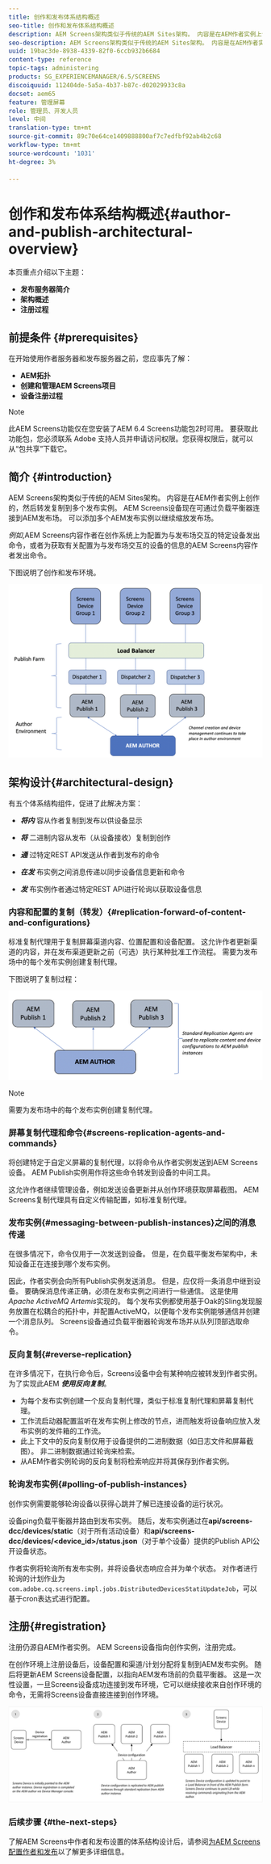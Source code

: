 ```yaml
---
title: 创作和发布体系结构概述
seo-title: 创作和发布体系结构概述
description: AEM Screens架构类似于传统的AEM Sites架构。 内容是在AEM作者实例上创作的，然后转发复制到多个发布实例。 可查看本页以了解有关作者和发布体系结构概述的更多信息。
seo-description: AEM Screens架构类似于传统的AEM Sites架构。 内容是在AEM作者实例上创作的，然后转发复制到多个发布实例。 可查看本页以了解有关作者和发布体系结构概述的更多信息。
uuid: 19bac3de-8938-4339-82f0-6ccb932b6684
content-type: reference
topic-tags: administering
products: SG_EXPERIENCEMANAGER/6.5/SCREENS
discoiquuid: 112404de-5a5a-4b37-b87c-d02029933c8a
docset: aem65
feature: 管理屏幕
role: 管理员、开发人员
level: 中间
translation-type: tm+mt
source-git-commit: 89c70e64ce1409888800af7c7edfbf92ab4b2c68
workflow-type: tm+mt
source-wordcount: '1031'
ht-degree: 3%

---
```



# 创作和发布体系结构概述{#author-and-publish-architectural-overview}

本页重点介绍以下主题：

* **发布服务器简介**
* **架构概述**
* **注册过程**

## 前提条件 {#prerequisites}

在开始使用作者服务器和发布服务器之前，您应事先了解：

* **AEM拓扑**
* **创建和管理AEM Screens项目**
* **设备注册过程**

>[!NOTE]
>
>此AEM Screens功能仅在您安装了AEM 6.4 Screens功能包2时可用。 要获取此功能包，您必须联系 Adobe 支持人员并申请访问权限。您获得权限后，就可以从“包共享”下载它。

## 简介 {#introduction}

AEM Screens架构类似于传统的AEM Sites架构。 内容是在AEM作者实例上创作的，然后转发复制到多个发布实例。 AEM Screens设备现在可通过负载平衡器连接到AEM发布场。 可以添加多个AEM发布实例以继续缩放发布场。

*例如*,AEM Screens内容作者在创作系统上为配置为与发布场交互的特定设备发出命令，或者为获取有关配置为与发布场交互的设备的信息的AEM Screens内容作者发出命令。

下图说明了创作和发布环境。

![screen_shot_2019-03-04at30236pm](assets/screen_shot_2019-03-04at30236pm.png)

## 架构设计{#architectural-design}

有五个体系结构组件，促进了此解决方案：

* ***将内*** 容从作者复制到发布以供设备显示

* ***将*** 二进制内容从发布（从设备接收）复制到创作
* ***通*** 过特定REST API发送从作者到发布的命令
* ***在发*** 布实例之间消息传递以同步设备信息更新和命令
* ***发*** 布实例作者通过特定REST API进行轮询以获取设备信息

### 内容和配置的复制（转发）{#replication-forward-of-content-and-configurations}

标准复制代理用于复制屏幕渠道内容、位置配置和设备配置。 这允许作者更新渠道的内容，并在发布渠道更新之前（可选）执行某种批准工作流程。 需要为发布场中的每个发布实例创建复制代理。

下图说明了复制过程：

![screen_shot_2019-03-04at33935pm](assets/screen_shot_2019-03-04at33935pm.png)

>[!NOTE]
>
>需要为发布场中的每个发布实例创建复制代理。

### 屏幕复制代理和命令{#screens-replication-agents-and-commands}

将创建特定于自定义屏幕的复制代理，以将命令从作者实例发送到AEM Screens设备。 AEM Publish实例用作将这些命令转发到设备的中间工具。

这允许作者继续管理设备，例如发送设备更新并从创作环境获取屏幕截图。 AEM Screens复制代理具有自定义传输配置，如标准复制代理。

### 发布实例{#messaging-between-publish-instances}之间的消息传递

在很多情况下，命令仅用于一次发送到设备。 但是，在负载平衡发布架构中，未知设备正在连接到哪个发布实例。

因此，作者实例会向所有Publish实例发送消息。 但是，应仅将一条消息中继到设备。 要确保消息传递正确，必须在发布实例之间进行一些通信。 这是使用&#x200B;*Apache ActiveMQ Artemis*&#x200B;实现的。 每个发布实例都使用基于Oak的Sling发现服务放置在松耦合的拓扑中，并配置ActiveMQ，以便每个发布实例能够通信并创建一个消息队列。 Screens设备通过负载平衡器轮询发布场并从队列顶部选取命令。

### 反向复制{#reverse-replication}

在许多情况下，在执行命令后，Screens设备中会有某种响应被转发到作者实例。 为了实现此AEM ***使用反向复制***。

* 为每个发布实例创建一个反向复制代理，类似于标准复制代理和屏幕复制代理。
* 工作流启动器配置监听在发布实例上修改的节点，进而触发将设备响应放入发布实例的发件箱的工作流。
* 此上下文中的反向复制仅用于设备提供的二进制数据（如日志文件和屏幕截图）。 非二进制数据通过轮询来检索。
* 从AEM作者实例轮询的反向复制将检索响应并将其保存到作者实例。

### 轮询发布实例{#polling-of-publish-instances}

创作实例需要能够轮询设备以获得心跳并了解已连接设备的运行状况。

设备ping负载平衡器并路由到发布实例。 随后，发布实例通过在&#x200B;**api/screens-dcc/devices/static**（对于所有活动设备）和&#x200B;**api/screens-dcc/devices/&lt;device_id>/status.json**（对于单个设备）提供的Publish API公开设备状态。

作者实例将轮询所有发布实例，并将设备状态响应合并为单个状态。 对作者进行轮询的计划作业为`com.adobe.cq.screens.impl.jobs.DistributedDevicesStatiUpdateJob`，可以基于cron表达式进行配置。

## 注册{#registration}

注册仍源自AEM作者实例。 AEM Screens设备指向创作实例，注册完成。

在创作环境上注册设备后，设备配置和渠道/计划分配将复制到AEM发布实例。 随后将更新AEM Screens设备配置，以指向AEM发布场前的负载平衡器。 这是一次性设置，一旦Screens设备成功连接到发布环境，它可以继续接收来自创作环境的命令，无需将Screens设备直接连接到创作环境。

![screen_shot_2019-02-25at15218pm](assets/screen_shot_2019-02-25at15218pm.png)

### 后续步骤 {#the-next-steps}

了解AEM Screens中作者和发布设置的体系结构设计后，请参阅[为AEM Screens配置作者和发布](author-and-publish.md)以了解更多详细信息。
